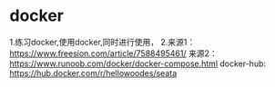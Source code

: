 # docker
1.练习docker,使用docker,同时进行使用，
2.来源1：https://www.freesion.com/article/7588495461/
  来源2：https://www.runoob.com/docker/docker-compose.html
  docker-hub:  https://hub.docker.com/r/hellowoodes/seata
